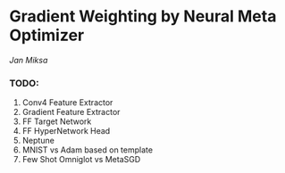 # Gradient Weighting by Neural Meta Optimizer
*Jan Miksa*

### TODO:
1. Conv4 Feature Extractor
2. Gradient Feature Extractor
3. FF Target Network
4. FF HyperNetwork Head
5. Neptune
6. MNIST vs Adam based on template
7. Few Shot Omniglot vs MetaSGD